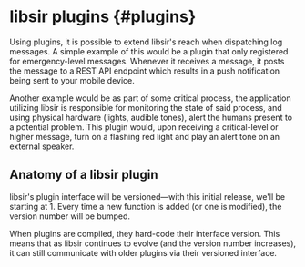 libsir plugins      {#plugins}
=============

Using plugins, it is possible to extend libsir's reach when dispatching log messages. A simple example of this would be a plugin that only registered for emergency-level messages. Whenever it receives a message, it posts the message to a REST API endpoint which results in a push notification being sent to your mobile device.

Another example would be as part of some critical process, the application utilizing libsir is responsible for monitoring the state of said process, and using physical hardware (lights, audible tones), alert the humans present to a potential problem. This plugin would, upon receiving a critical-level or higher message, turn on a flashing red light and play an alert tone on an external speaker.

Anatomy of a libsir plugin
--------------------------

libsir's plugin interface will be versioned&mdash;with this initial release, we'll be starting at 1. Every time a new function is added (or one is modified), the version number will be bumped.

When plugins are compiled, they hard-code their interface version. This means that as libsir continues to evolve (and the version number increases), it can still communicate with older plugins via their versioned interface.


